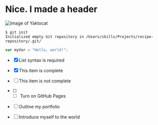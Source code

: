 # Nice. I made a header

![Image of Yaktocat](https://octodex.github.com/images/yaktocat.png)

```
$ git init
Initialized empty Git repository in /Users/skills/Projects/recipe-repository/.git/
```

``` javascript
var myVar = "Hello, world!";
```

- [x] List syntax is required
- [x] This item is complete
- [ ] This item is not complete

- [ ] - [ ] Turn on GitHub Pages
- [ ] Outline my portfolio
- [ ] Introduce myself to the world
